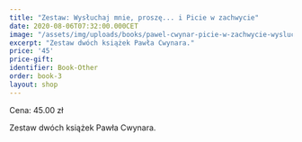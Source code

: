 ```yaml
---
title: "Zestaw: Wysłuchaj mnie, proszę... i Picie w zachwycie"
date: 2020-08-06T07:32:00.000CET
image: "/assets/img/uploads/books/pawel-cwynar-picie-w-zachwycie-wysluchaj-mnie-prosze.jpg"
excerpt: "Zestaw dwóch książek Pawła Cwynara."
price: '45' 
price-gift: 
identifier: Book-Other
order: book-3
layout: shop
---
```


Cena: 45.00 zł  

Zestaw dwóch książek Pawła Cwynara.
